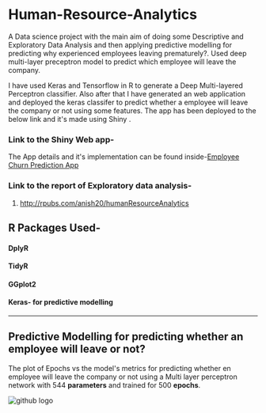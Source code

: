 # Human-Resource-Analytics
A Data science project with the main aim of doing some Descriptive and Exploratory Data Analysis and then applying predictive modelling for predicting why experienced employees leaving prematurely?. Used deep multi-layer preceptron model to predict which employee will leave the company.

I have used Keras and Tensorflow in R to generate a Deep Multi-layered Perceptron classifier. Also after that I have generated an web application and deployed the keras classifer to predict whether a employee will leave the company or not using some features. The app has been deployed to the below link and it's made using Shiny . 

### Link to the Shiny Web app-

The App details and it's implementation can be found inside-[Employee Churn Prediction App](https://github.com/anishsingh20/Human-Resource-Analytics-and-Employee-Churn-Prediction/tree/master/employeeLeft) 


### Link to the report of Exploratory data analysis-
 1) http://rpubs.com/anish20/humanResourceAnalytics



## R Packages Used-
#### DplyR
#### TidyR
#### GGplot2
#### Keras- for predictive modelling


--------------------

## Predictive Modelling for predicting whether an employee will leave or not?


The plot of Epochs vs the model's metrics for predicting whether en employee will leave the company or not using a Multi layer perceptron network with 544 __parameters__ and trained for 500 __epochs__.

![github logo](https://github.com/anishsingh20/Human-Resource-Analytics/blob/master/PlotTrail1-MLPwith544params.png)

